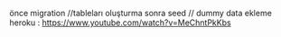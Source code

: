 önce migration //tableları oluşturma
sonra seed // dummy data ekleme
heroku : https://www.youtube.com/watch?v=MeChntPkKbs
